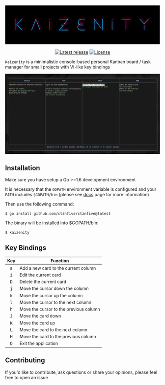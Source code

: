 ![logo](logo.png)

<p align="center">
<a href="https://github.com/ctznfive/kaizenity/releases/latest"><img src="https://img.shields.io/github/v/release/ctznfive/kaizenity" alt="Latest release" /></a>
<a href="https://github.com/ctznfive/kaizenity/blob/main/LICENSE"><img src="https://img.shields.io/github/license/ctznfive/kaizenity" alt="License" /></a>
</p>

`Kaizenity` is a minimalistic console-based personal Kanban board / task manager for small projects with VI-like key bindings

![screenshot](kaizenity.png)

## Installation
Make sure you have setup a Go >=1.6 development environment

It is necessary that the `GOPATH` environment variable is configured and your `PATH` includes `$GOPATH/bin` (please see [docs](https://golang.org/doc/code#GOPATH) page for more information)

Then use the following command:

    $ go install github.com/ctznfive/ctznfive@latest

The binary will be installed into $GOPATH/bin:

    $ kaizenity

## Key Bindings
| Key | Function |
|:---:| --- |
| <kbd>a</kbd> | Add a new card to the current column |
| <kbd>i</kbd> | Edit the current card |
| <kbd>D</kbd> | Delete the current card |
| <kbd>j</kbd> | Move the cursor down the column |
| <kbd>k</kbd> | Move the cursor up the column |
| <kbd>l</kbd> | Move the cursor to the next column |
| <kbd>h</kbd> | Move the cursor to the previous column |
| <kbd>J</kbd> | Move the card down |
| <kbd>K</kbd> | Move the card up |
| <kbd>L</kbd> | Move the card to the next column |
| <kbd>H</kbd> | Move the card to the previous column |
| <kbd>Q</kbd> | Exit the application |

## Contributing
If you'd like to contribute, ask questions or share your opinions, please feel free to open an issue
